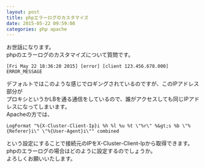 ```yaml
---
layout: post
title: phpエラーログのカスタマイズ
date: 2015-05-22 09:59:08
categories: php apache
---
```

<p>お世話になります。<br>
phpのエラーログのカスタマイズについて質問です。</p>

```
[Fri May 22 18:36:20 2015] [error] [client 123.456.678.000] ERROR_MESSAGE
```

<p>デフォルトではこのような感じでロギングされているのですが、このIPアドレス部分が<br>
プロキシというかLBを通る通信をしているので、誰がアクセスしても同じIPアドレスになってしまいます。<br>
Apacheの方では、</p>

```
LogFormat "%{X-Cluster-Client-Ip}i %h %l %u %t \"%r\" %&gt;s %b \"%{Referer}i\" \"%{User-Agent}i\"" combined
```

<p>という設定にすることで接続元のIPをX-Cluster-Client-Ipから取得できます。<br>
phpのエラーログの場合はどのように設定するのでしょうか。<br>
よろしくお願いいたします。</p>

